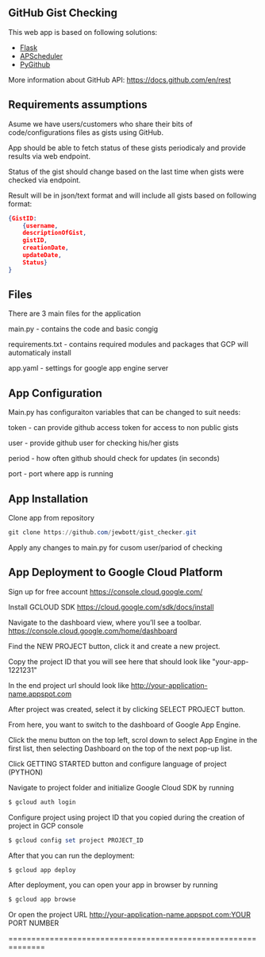 ## GitHub Gist Checking
This web app is based on following solutions:

- [Flask](https://github.com/pallets/flask)
- [APScheduler](https://pypi.org/project/APScheduler/)
- [PyGithub](https://pypi.org/project/PyGithub/)


More information about GitHub API:
https://docs.github.com/en/rest

## Requirements assumptions
Asume we have users/customers who share their bits of code/configurations files as gists using GitHub.

App should be able to fetch status of these gists periodicaly and provide results via web endpoint. 

Status of the gist should change based on the last time when gists were checked via endpoint. 

Result will be in json/text format and will include all gists based on following format:
```json
{GistID:
	{username,
	descriptionOfGist,
	gistID,
	creationDate,
	updateDate,
	Status}
}
```
## Files
There are 3 main files for the application

main.py - contains the code and basic congig

requirements.txt - contains required modules and packages that GCP will automaticaly install

app.yaml - settings for google app engine server

## App Configuration
Main.py has configuraiton variables that can be changed to suit needs:

token - can provide github access token for access to non public gists

user - provide github user for checking his/her gists

period - how often github should check for updates (in seconds)

port - port where app is running


## App Installation

Clone app from repository
```powershell
git clone https://github.com/jewbott/gist_checker.git
```
Apply any changes to main.py for cusom user/pariod of checking

## App Deployment to Google Cloud Platform
Sign up for free account https://console.cloud.google.com/ 

Install GCLOUD SDK https://cloud.google.com/sdk/docs/install

Navigate to the dashboard view, where you’ll see a toolbar.
https://console.cloud.google.com/home/dashboard

Find the NEW PROJECT button, click it and create a new project. 

Copy the project ID that you will see here that should look like "your-app-1221231"

In the end project url should look like http://your-application-name.appspot.com

After project was created, select it by clicking SELECT PROJECT button.

From here, you want to switch to the dashboard of Google App Engine. 

Click the menu button on the top left, scrol down to select App Engine in the first list, then selecting Dashboard on the top of the next pop-up list.

Click GETTING STARTED button and configure language of project (PYTHON)

Navigate to project folder and initialize Google Cloud SDK by running 
```powershell
$ gcloud auth login
```

Configure project using project ID that you copied during the creation of project in GCP console
```powershell
$ gcloud config set project PROJECT_ID
```
After that you can run the deployment:

```powershell
$ gcloud app deploy
```

After deployment, you can open your app in browser by running

```powershell
$ gcloud app browse
```
Or open the project URL http://your-application-name.appspot.com:YOUR PORT NUMBER

==============================================================

